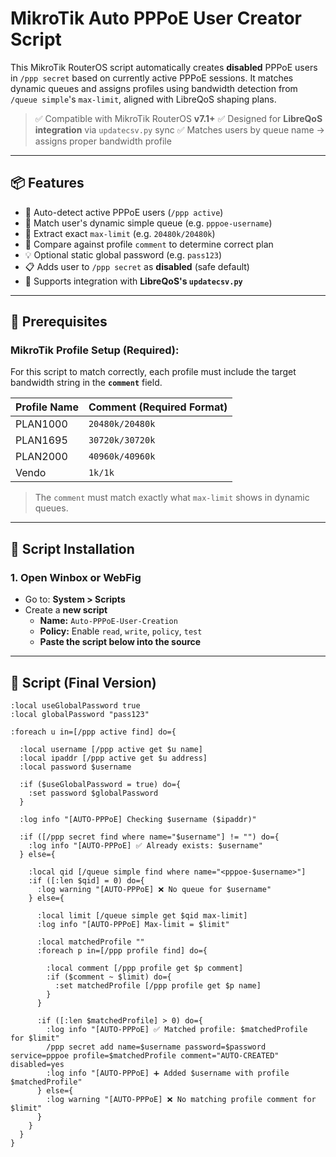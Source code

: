 # MikroTik Auto PPPoE User Creator Script

This MikroTik RouterOS script automatically creates **disabled** PPPoE users in `/ppp secret` based on currently active PPPoE sessions. It matches dynamic queues and assigns profiles using bandwidth detection from `/queue simple`'s `max-limit`, aligned with LibreQoS shaping plans.

> ✅ Compatible with MikroTik RouterOS **v7.1+**
> ✅ Designed for **LibreQoS integration** via `updatecsv.py` sync
> ✅ Matches users by queue name → assigns proper bandwidth profile

---

## 📦 Features

- 🧠 Auto-detect active PPPoE users (`/ppp active`)
- 📶 Match user's dynamic simple queue (e.g. `pppoe-username`)
- 🔁 Extract exact `max-limit` (e.g. `20480k/20480k`)
- 🔎 Compare against profile `comment` to determine correct plan
- 💡 Optional static global password (e.g. `pass123`)
- 📋 Adds user to `/ppp secret` as **disabled** (safe default)
- 🔄 Supports integration with **LibreQoS's `updatecsv.py`**

---

## 🔧 Prerequisites

### MikroTik Profile Setup (Required):

For this script to match correctly, each profile must include the target bandwidth string in the **`comment`** field.

| Profile Name | Comment (Required Format)      |
|--------------|-------------------------------|
| PLAN1000     | `20480k/20480k`               |
| PLAN1695     | `30720k/30720k`               |
| PLAN2000     | `40960k/40960k`               |
| Vendo        | `1k/1k`                       |

> The `comment` must match exactly what `max-limit` shows in dynamic queues.

---

## 🔧 Script Installation

### 1. Open Winbox or WebFig

- Go to: **System > Scripts**
- Create a **new script**
  - **Name:** `Auto-PPPoE-User-Creation`
  - **Policy:** Enable `read`, `write`, `policy`, `test`
  - **Paste the script below into the source**

---

## 📜 Script (Final Version)

```rsc
:local useGlobalPassword true
:local globalPassword "pass123"

:foreach u in=[/ppp active find] do={

  :local username [/ppp active get $u name]
  :local ipaddr [/ppp active get $u address]
  :local password $username

  :if ($useGlobalPassword = true) do={
    :set password $globalPassword
  }

  :log info "[AUTO-PPPoE] Checking $username ($ipaddr)"

  :if ([/ppp secret find where name="$username"] != "") do={
    :log info "[AUTO-PPPoE] ✅ Already exists: $username"
  } else={

    :local qid [/queue simple find where name="<pppoe-$username>"]
    :if ([:len $qid] = 0) do={
      :log warning "[AUTO-PPPoE] ❌ No queue for $username"
    } else={

      :local limit [/queue simple get $qid max-limit]
      :log info "[AUTO-PPPoE] Max-limit = $limit"

      :local matchedProfile ""
      :foreach p in=[/ppp profile find] do={

        :local comment [/ppp profile get $p comment]
        :if ($comment ~ $limit) do={
          :set matchedProfile [/ppp profile get $p name]
        }
      }

      :if ([:len $matchedProfile] > 0) do={
        :log info "[AUTO-PPPoE] ✅ Matched profile: $matchedProfile for $limit"
        /ppp secret add name=$username password=$password service=pppoe profile=$matchedProfile comment="AUTO-CREATED" disabled=yes
        :log info "[AUTO-PPPoE] ➕ Added $username with profile $matchedProfile"
      } else={
        :log warning "[AUTO-PPPoE] ❌ No matching profile comment for $limit"
      }
    }
  }
}
